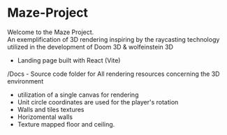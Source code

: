 # Maze-Project
Welcome to the Maze Project.  
An exemplification of 3D rendering inspiring by the raycasting technology utilized in the development of Doom 3D & wolfeinstein 3D
* Landing page built with React (Vite)

  
/Docs - Source code folder for All rendering resources concerning the 3D environment
* utilization of a single canvas for rendering
* Unit circle coordinates are used for the player's rotation
* Walls and tiles textures
* Horizomental walls
* Texture mapped floor and ceiling.
